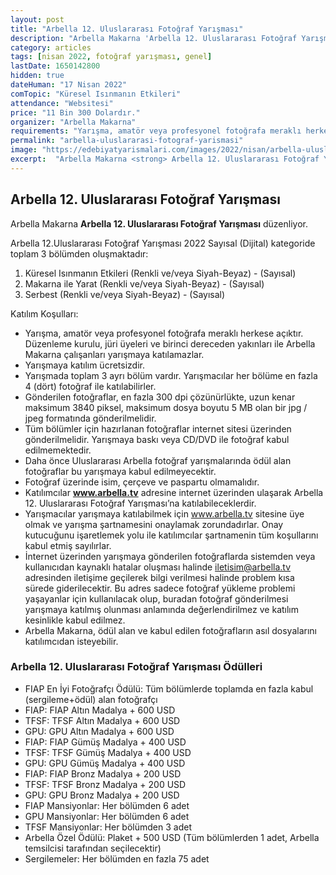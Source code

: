 ```yaml
---
layout: post
title: "Arbella 12. Uluslararası Fotoğraf Yarışması"
description: "Arbella Makarna 'Arbella 12. Uluslararası Fotoğraf Yarışması' düzenliyor."
category: articles
tags: [nisan 2022, fotoğraf yarışması, genel]
lastDate: 1650142800
hidden: true
dateHuman: "17 Nisan 2022"
comTopic: "Küresel Isınmanın Etkileri"
attendance: "Websitesi"
price: "11 Bin 300 Dolardır."
organizer: "Arbella Makarna"
requirements: "Yarışma, amatör veya profesyonel fotoğrafa meraklı herkese açıktır. Düzenleme kurulu, jüri üyeleri ve birinci dereceden yakınları ile Arbella Makarna çalışanları yarışmaya katılamazlar."
permalink: "arbella-uluslararasi-fotograf-yarismasi"
image: "https://edebiyatyarismalari.com/images/2022/nisan/arbella-uluslararasi-fotograf-yarismasi.jpg"
excerpt:  "Arbella Makarna <strong> Arbella 12. Uluslararası Fotoğraf Yarışması </strong> düzenliyor."
---
```


## Arbella 12. Uluslararası Fotoğraf Yarışması
Arbella Makarna **Arbella 12. Uluslararası Fotoğraf Yarışması** düzenliyor.

Arbella 12.Uluslararası Fotoğraf Yarışması 2022 Sayısal (Dijital) kategoride toplam 3 bölümden
oluşmaktadır:
1. Küresel Isınmanın Etkileri (Renkli ve/veya Siyah-Beyaz) - (Sayısal)
2. Makarna ile Yarat (Renkli ve/veya Siyah-Beyaz) - (Sayısal)
3. Serbest (Renkli ve/veya Siyah-Beyaz) - (Sayısal)

Katılım Koşulları:
- Yarışma, amatör veya profesyonel fotoğrafa meraklı herkese açıktır. Düzenleme kurulu, jüri üyeleri ve
birinci dereceden yakınları ile Arbella Makarna çalışanları yarışmaya katılamazlar.
- Yarışmaya katılım ücretsizdir.
- Yarışmada toplam 3 ayrı bölüm vardır. Yarışmacılar her bölüme en fazla 4 (dört) fotoğraf ile katılabilirler.
- Gönderilen fotoğraflar, en fazla 300 dpi çözünürlükte, uzun kenar maksimum 3840 piksel, maksimum
dosya boyutu 5 MB olan bir jpg / jpeg formatında gönderilmelidir.
- Tüm bölümler için hazırlanan fotoğraflar internet sitesi üzerinden gönderilmelidir. Yarışmaya baskı veya
CD/DVD ile fotoğraf kabul edilmemektedir.
- Daha önce Uluslararası Arbella fotoğraf yarışmalarında ödül alan fotoğraflar bu yarışmaya kabul
edilmeyecektir.
- Fotoğraf üzerinde isim, çerçeve ve paspartu olmamalıdır.
- Katılımcılar **www.arbella.tv** adresine internet üzerinden ulaşarak Arbella 12. Uluslararası Fotoğraf
Yarışması’na katılabileceklerdir.
- Yarışmacılar yarışmaya katılabilmek için www.arbella.tv sitesine üye olmak ve yarışma şartnamesini
onaylamak zorundadırlar. Onay kutucuğunu işaretlemek yolu ile katılımcılar şartnamenin tüm koşullarını
kabul etmiş sayılırlar.
- İnternet üzerinden yarışmaya gönderilen fotoğraflarda sistemden veya kullanıcıdan kaynaklı hatalar
oluşması halinde iletisim@arbella.tv adresinden iletişime geçilerek bilgi verilmesi halinde problem kısa
sürede giderilecektir. Bu adres sadece fotoğraf yükleme problemi yaşayanlar için kullanılacak olup,
buradan fotoğraf gönderilmesi yarışmaya katılmış olunması anlamında değerlendirilmez ve katılım
kesinlikle kabul edilmez.
- Arbella Makarna, ödül alan ve kabul edilen fotoğrafların asıl dosyalarını katılımcıdan isteyebilir.


### Arbella 12. Uluslararası Fotoğraf Yarışması Ödülleri
- FIAP En İyi Fotoğrafçı Ödülü: Tüm bölümlerde toplamda en fazla kabul (sergileme+ödül) alan fotoğrafçı
- FIAP: FIAP Altın Madalya + 600 USD
- TFSF: TFSF Altın Madalya + 600 USD
- GPU: GPU Altın Madalya + 600 USD
- FIAP: FIAP Gümüş Madalya + 400 USD
- TFSF: TFSF Gümüş Madalya + 400 USD
- GPU: GPU Gümüş Madalya + 400 USD
- FIAP: FIAP Bronz Madalya + 200 USD
- TFSF: TFSF Bronz Madalya + 200 USD
- GPU: GPU Bronz Madalya + 200 USD
- FIAP Mansiyonlar: Her bölümden 6 adet
- GPU Mansiyonlar: Her bölümden 6 adet
- TFSF Mansiyonlar: Her bölümden 3 adet
- Arbella Özel Ödülü: Plaket + 500 USD (Tüm bölümlerden 1 adet, Arbella temsilcisi tarafından seçilecektir)
- Sergilemeler: Her bölümden en fazla 75 adet